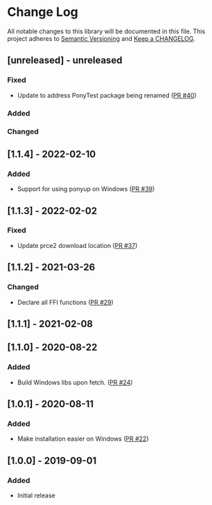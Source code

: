 # Change Log

All notable changes to this library will be documented in this file. This project adheres to [Semantic Versioning](http://semver.org/) and [Keep a CHANGELOG](http://keepachangelog.com/).

## [unreleased] - unreleased

### Fixed

- Update to address PonyTest package being renamed ([PR #40](https://github.com/ponylang/regex/pull/40))

### Added


### Changed


## [1.1.4] - 2022-02-10

### Added

- Support for using ponyup on Windows ([PR #39](https://github.com/ponylang/regex/pull/39))

## [1.1.3] - 2022-02-02

### Fixed

- Update prce2 download location ([PR #37](https://github.com/ponylang/regex/pull/37))

## [1.1.2] - 2021-03-26

### Changed

- Declare all FFI functions ([PR #29](https://github.com/ponylang/regex/pull/29))

## [1.1.1] - 2021-02-08

## [1.1.0] - 2020-08-22

### Added

- Build Windows libs upon fetch. ([PR #24](https://github.com/ponylang/regex/pull/24))

## [1.0.1] - 2020-08-11

### Added

- Make installation easier on Windows ([PR #22](https://github.com/ponylang/regex/pull/22))

## [1.0.0] - 2019-09-01

### Added

- Initial release

